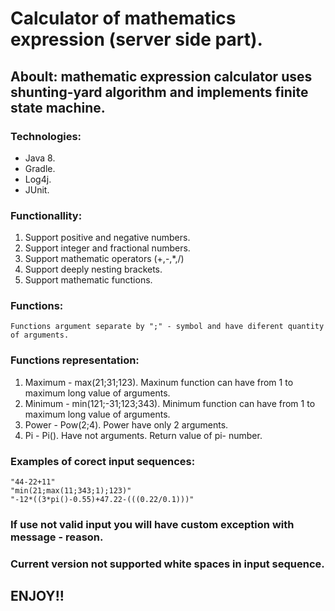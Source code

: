 # Calculator of mathematics expression (server side part).

## Aboult: mathematic expression calculator uses shunting-yard algorithm and implements finite state machine.

### Technologies:
*  Java 8.
*  Gradle.
*  Log4j.
*  JUnit.

### Functionallity:
1. Support positive and negative numbers.
1. Support integer and fractional numbers.
1. Support mathematic operators (+,-,*,/)
1. Support deeply nesting brackets.
1. Support mathematic functions.

### Functions:
    Functions argument separate by ";" - symbol and have diferent quantity of arguments.

### Functions representation:
1. Maximum - max(21;31;123). Maxinum function can have from 1 to maximum long value of arguments.
1. Minimum - min(121;-31;123;343). Minimum function can have from 1 to maximum long value of arguments.
1. Power - Pow(2;4). Power have only 2 arguments.
1. Pi - Pi(). Have not arguments. Return value of pi- number.

### Examples of corect input sequences:
    "44-22+11"
    "min(21;max(11;343;1);123)"
    "-12*((3*pi()-0.55)+47.22-(((0.22/0.1)))"

### If use not valid input you will have custom exception with message - reason.
### Current version not supported white spaces in input sequence.

## ENJOY!!

    
